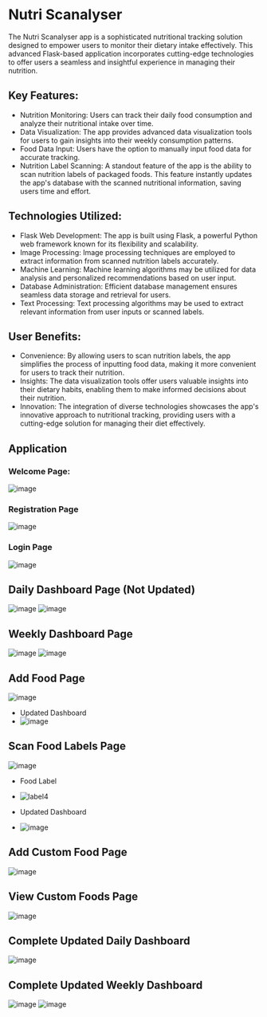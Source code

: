 # Nutri Scanalyser
The Nutri Scanalyser app is a sophisticated nutritional tracking solution designed to empower users to monitor their dietary intake effectively. This advanced Flask-based application incorporates cutting-edge technologies to offer users a seamless and insightful experience in managing their nutrition.

## Key Features:
- Nutrition Monitoring: Users can track their daily food consumption and analyze their nutritional intake over time.
- Data Visualization: The app provides advanced data visualization tools for users to gain insights into their weekly consumption patterns.
- Food Data Input: Users have the option to manually input food data for accurate tracking.
- Nutrition Label Scanning: A standout feature of the app is the ability to scan nutrition labels of packaged foods. This feature instantly updates the app's database with the scanned nutritional information, saving users time and effort.
  
## Technologies Utilized:
- Flask Web Development: The app is built using Flask, a powerful Python web framework known for its flexibility and scalability.
- Image Processing: Image processing techniques are employed to extract information from scanned nutrition labels accurately.
- Machine Learning: Machine learning algorithms may be utilized for data analysis and personalized recommendations based on user input.
- Database Administration: Efficient database management ensures seamless data storage and retrieval for users.
- Text Processing: Text processing algorithms may be used to extract relevant information from user inputs or scanned labels.
  
## User Benefits:
- Convenience: By allowing users to scan nutrition labels, the app simplifies the process of inputting food data, making it more convenient for users to track their nutrition.
- Insights: The data visualization tools offer users valuable insights into their dietary habits, enabling them to make informed decisions about their nutrition.
- Innovation: The integration of diverse technologies showcases the app's innovative approach to nutritional tracking, providing users with a cutting-edge solution for managing their diet effectively.

## Application

### Welcome Page:
![image](https://github.com/user-attachments/assets/bfb229ef-c708-4e6a-9823-5afe58f3fc81)

### Registration Page
![image](https://github.com/user-attachments/assets/7f3f89cc-a57d-4824-91f4-dfd66e8b1ae1)

### Login Page
![image](https://github.com/user-attachments/assets/7604ac9c-9d0d-4715-8707-1717da9b623c)

## Daily Dashboard Page (Not Updated)
![image](https://github.com/user-attachments/assets/0446831e-de9b-4b2b-a60a-9ff4850b10e4)
![image](https://github.com/user-attachments/assets/373a62fb-5a82-46b0-b086-ae838d2ff4d2)

## Weekly Dashboard Page
![image](https://github.com/user-attachments/assets/ae2dd8de-b0f2-4ea8-aa18-a4e9fb7fabb1)
![image](https://github.com/user-attachments/assets/efc449ea-b4ef-4314-8b0e-3d9b2c85eade)

## Add Food Page
![image](https://github.com/user-attachments/assets/285350bc-dc0f-4130-80c4-4a458932d212)
- Updated Dashboard
- ![image](https://github.com/user-attachments/assets/ae67581c-f695-4a8f-80ea-722fb1bc9795)

## Scan Food Labels Page
![image](https://github.com/user-attachments/assets/e00288ae-54f0-43f9-8113-7c66b431f68b)
- Food Label
- ![label4](https://github.com/user-attachments/assets/360b48c7-4708-4075-b7b0-b50cdc67ba3c)

- Updated Dashboard
- ![image](https://github.com/user-attachments/assets/5276bc67-3d06-4360-bec6-d8998f42996b)

## Add Custom Food Page
![image](https://github.com/user-attachments/assets/5618f1d7-538a-491c-953d-dff79c22779b)

## View Custom Foods Page
![image](https://github.com/user-attachments/assets/6a913961-9efe-4a38-91b7-dad43b8b326b)

## Complete Updated Daily Dashboard
![image](https://github.com/user-attachments/assets/60b10fd6-ab47-4682-b019-6cb343e6e9d7)

## Complete Updated Weekly Dashboard
![image](https://github.com/user-attachments/assets/29bf66f0-c311-4d0a-9e80-3c5036551ecc)
![image](https://github.com/user-attachments/assets/eeda9d9a-ed8b-4cb2-94ad-a158fffacef3)




